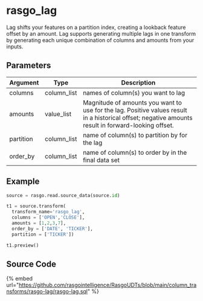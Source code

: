 

# rasgo_lag

Lag shifts your features on a partition index, creating a lookback feature offset by an amount. Lag supports generating multiple lags in one transform by generating each unique combination of columns and amounts from your inputs.

## Parameters

| Argument  |    Type     |                                                                     Description                                                                     |
| --------- | ----------- | --------------------------------------------------------------------------------------------------------------------------------------------------- |
| columns   | column_list | names of column(s) you want to lag                                                                                                                  |
| amounts   | value_list  | Magnitude of amounts you want to use for the lag. Positive values result in a historical offset; negative amounts result in forward-looking offset. |
| partition | column_list | name of column(s) to partition by for the lag                                                                                                       |
| order_by  | column_list | name of column(s) to order by in the final data set                                                                                                 |


## Example

```python
source = rasgo.read.source_data(source.id)

t1 = source.transform(
  transform_name='rasgo_lag',
  columns = ['OPEN','CLOSE'],
  amounts = [1,2,3,7],
  order_by = ['DATE', 'TICKER'],
  partition = ['TICKER'])

t1.preview()
```

## Source Code

{% embed url="https://github.com/rasgointelligence/RasgoUDTs/blob/main/column_transforms/rasgo-lag/rasgo-lag.sql" %}

